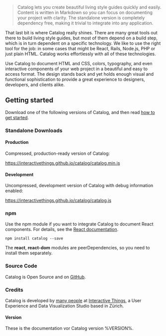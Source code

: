 > Catalog lets you create beautiful living style guides quickly and easily. Content is written in Markdown so you can focus on documenting your project with clarity. The standalone version is completely dependency free, making it trivial to integrate into any application.

That last bit is where Catalog really shines. There are many great tools out there to build living style guides, but most of them depend on a build step, which is in turn dependent on a specific technology. We like to use the right tool for the job: in some cases that might be React, Rails, Node.js, PHP or just plain HTML. Catalog works effortlessly with all of these technologies.

Use Catalog to document HTML and CSS, colors, typography, and even interactive components of your web project in a beautiful and easy to access format. The design stands back and yet holds enough visual and functional sophistication to provide a great experience to designers, developers, and clients alike.

## Getting started

Download one of the following versions of Catalog, and then read [how to get started](#/basics/get-started).

### Standalone Downloads

#### Production

Compressed, production-ready version of Catalog: 

https://interactivethings.github.io/catalog/catalog.min.js

#### Development

Uncompressed, development version of Catalog with debug information enabled: 

https://interactivethings.github.io/catalog/catalog.js

### npm

Use the npm module if you want to integrate Catalog to document React components. For details, see the [React documentation](#/react).

```
npm install catalog --save
```

The **react**, **react-dom** modules are peerDependencies, so you need to install them separately.

### Source Code

Catalog is Open Source and on [GitHub](https://github.com/interactivethings/catalog/).

### Credits

Catalog is developed by [many people](https://github.com/interactivethings/catalog/blob/master/AUTHORS) at [Interactive Things](http://www.interactivethings.com/), a User Experience and Data Visualization Studio based in Zürich.

#### Version

These is the documentation vor Catalog version %VERSION%.

